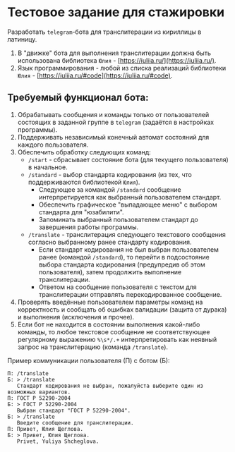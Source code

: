# Тестовое задание для стажировки
Разработать `telegram`-бота для транслитерации из кириллицы в латиницу.
1. В "движке" бота для выполнения транслитерации должна быть использована библиотека `Юлия` - [https://iuliia.ru/](https://iuliia.ru/).
2. Язык программирования - любой из списка реализаций библиотеки `Юлия` - [https://iuliia.ru/#code](https://iuliia.ru/#code).

## Требуемый функционал бота:
1. Обрабатывать сообщения и команды только от пользователей состоящих в заданной группе в `telegram` (задаётся в настройках программы).
2. Поддерживать независимый конечный автомат состояний для каждого пользователя.
2. Обеспечить обработку следующих команд:
    - `/start` - сбрасывает состояние бота (для текущего пользователя) в начальное.
    - `/standard` - выбор стандарта кодирования (из тех, что поддерживаются библиотекой `Юлия`).
        * Cледующее за командой `/standard` сообщение интерпретируется как выбранный пользователем стандарт.
        * Обеспечить графическое "выпадающее меню" с выбором стандарта для "юзабилити".
        * Запоминать выбранный пользователем стандарт до завершения работы программы.
    - `/translate` - транслитерация следующего текстового сообщения согласно выбранному ранее стандарту кодирования.
        * Если стандарт кодирования не был выбран пользователем ранее (командой `/standard`), то перейти в подсостояние выбора стандарта кодирования (предупредив об этом пользователя), затем продолжить выполнение транслитерации.
        * Ответом на сообщение пользователя с текстом для транслитерации отправлять перекодированное сообщение.
3. Проверять введённые пользователем параметры команд на корректность и сообщать об ошибках валидации (защита от дурака) и выполнения (исключения и прочее).
4. Если бот не находится в состоянии выполнения какой-либо команды, то любое текстовое сообщение не соответствующее регулярному выражению `%\s*/.+` интерпретировать как неявный запрос на транслитерацию (команда `/translate`).

Пример коммуникации пользователя (П) с ботом (Б):
```
П: /translate
Б: > /translate
   Стандарт кодирования не выбран, пожалуйста выберите один из возможных вариантов.
П: ГОСТ Р 52290-2004
Б: > ГОСТ Р 52290-2004
   Выбран стандарт "ГОСТ Р 52290-2004".
Б: > /translate
   Введите сообщение для транслитерации.
П: Привет, Юлия Щеглова.
Б: > Привет, Юлия Щеглова.
   Privet, Yuliya Shcheglova.
```

